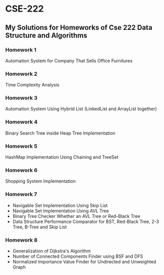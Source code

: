 # CSE-222
## My Solutions for Homeworks of Cse 222 Data Structure and Algorithms
### Homework 1
Automation System for Company That Sells Office Furnitures

### Homework 2
Time Complexity Analysis

### Homework 3
Automation System Using Hybrid List (LinkedList and ArrayList together)

### Homework 4
Binary Search Tree inside Heap Tree Implementation

### Homework 5
 HashMap Implementation Using Chaining and TreeSet

### Homework 6
 Shopping System Implementation
 
### Homework 7
  * Navigable Set Implementation Using Skip List
  * Navigable Set Implementation Using AVL Tree
  * Binary Tree Checker Whether an AVL Tree or Red-Black Tree
  * Data Structure Performance Comparator for BST, Red-Black Tree, 2-3 Tree, B-Tree and Skip List
 
### Homework 8
 * Generalization of Dijkstra's Algorithm 
 * Number of Connected Components Finder using BSF and DFS
 * Normalized Importance Value Finder for Undirected and Unweighted Graph
